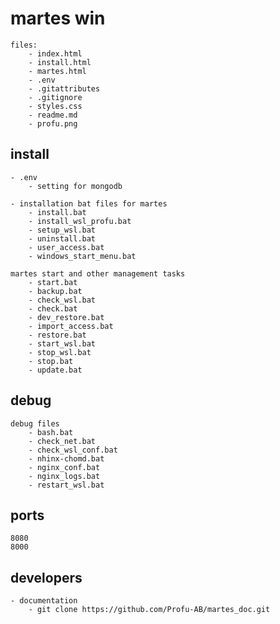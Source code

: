 # martes win
    files:
        - index.html
        - install.html
        - martes.html
        - .env
        - .gitattributes
        - .gitignore
        - styles.css
        - readme.md
        - profu.png



## install
    - .env
        - setting for mongodb

    - installation bat files for martes
        - install.bat
        - install_wsl_profu.bat
        - setup_wsl.bat
        - uninstall.bat
        - user_access.bat
        - windows_start_menu.bat

    martes start and other management tasks
        - start.bat
        - backup.bat
        - check_wsl.bat
        - check.bat
        - dev_restore.bat
        - import_access.bat
        - restore.bat
        - start_wsl.bat
        - stop_wsl.bat
        - stop.bat
        - update.bat


## debug
    debug files
        - bash.bat
        - check_net.bat
        - check_wsl_conf.bat
        - nhinx-chomd.bat
        - nginx_conf.bat
        - nginx_logs.bat
        - restart_wsl.bat

## ports
    8080
    8000

## developers
    - documentation
        - git clone https://github.com/Profu-AB/martes_doc.git
  